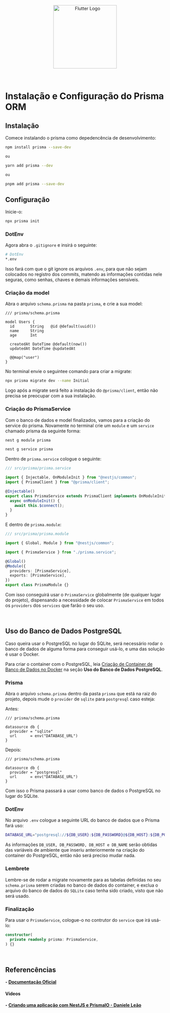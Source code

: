 <p align="center">
    <image src="../images/prisma-orm-logo.png" height="200px" alt="Flutter Logo" />
</p>

</br>

# Instalação e Configuração do Prisma ORM

## Instalação

Comece instalando o prisma como depedencência de desenvolvimento:

```bash
npm install prisma --save-dev

ou

yarn add prisma --dev

ou

pnpm add prisma --save-dev

```

## Configuração

Inicie-o:

```bash
npx prisma init
```

### DotEnv

Agora abra o `.gitignore` e insirá o seguinte:

```bash
# DotEnv
*.env
```

Isso fará com que o git ignore os arquivos `.env`, para que não sejam colocados no registro dos commits, matendo as informações contidas nele seguras, como senhas, chaves e demais informações sensíveis.

### Criação da model

Abra o arquivo `schema.prisma` na pasta `prisma`, e crie a sua model:

```prisma
/// prisma/schema.prisma

model Users {
  id       String   @id @default(uuid())
  name     String
  age      Int

  createdAt DateTime @default(now())
  updatedAt DateTime @updatedAt

  @@map("user")
}
```

No terminal envie o seguintee comando para criar a migrate:

```bash
npx prisma migrate dev --name Initial
```

Logo após a migrate será feito a instalação do `@prisma/client`, então não precisa se preocupar com a sua instalação.

### Criação do PrismaService

Com o banco de dados e model finalizados, vamos para a criação do service do prisma.
Novamente no terminal crie um `module` e um `service` chamado prisma da seguinte forma:

```bash
nest g module prisma
```

```bash
nest g service prisma
```

Dentro de `prisma.service` cologue o seguinte:

```typescript
/// src/prisma/prisma.service

import { Injectable, OnModuleInit } from "@nestjs/common";
import { PrismaClient } from "@prisma/client";

@Injectable()
export class PrismaService extends PrismaClient implements OnModuleInit {
  async onModuleInit() {
    await this.$connect();
  }
}
```

E dentro de `prisma.module`:

```typescript
/// src/prisma/prisma.module

import { Global, Module } from "@nestjs/common";

import { PrismaService } from "./prisma.service";

@Global()
@Module({
  providers: [PrismaService],
  exports: [PrismaService],
})
export class PrismaModule {}
```

Com isso conseguirá usar o `PrismaService` globalmente (de qualquer lugar do projeto), dispensando a necessidade de colocar `PrismaService` em todos os `providers` dos `services` que farão o seu uso.

</br>

## Uso do Banco de Dados PostgreSQL

Caso queira usar o PostgreSQL no lugar do SQLite, será necessário rodar o banco de dados de alguma forma para conseguir usá-lo, e uma das solução é usar o Docker.

Para criar o container com o PostgreSQL, leia [Criação de Container de Banco de Dados no Docker](../docker//database.md) na seção <strong>Uso do Banco de Dados PostgreSQL</strong>.

### Prisma

Abra o arquivo `schema.prisma` dentro da pasta `prisma` que está na raiz do projeto, depois mude o `provider` de `sqlite` para `postgresql` caso esteja:

Antes:

```prisma
/// prisma/schema.prisma

datasource db {
  provider = "sqlite"
  url      = env("DATABASE_URL")
}
```

Depois:

```prisma
/// prisma/schema.prisma

datasource db {
  provider = "postgresql"
  url      = env("DATABASE_URL")
}
```

Com isso o Prisma passará a usar como banco de dados o PostgreSQL no lugar do SQLite.

### DotEnv

No arquivo `.env` cologue a seguinte URL do banco de dados que o Prisma fará uso:

```bash
DATABASE_URL="postgresql://${DB_USER}:${DB_PASSWORD}@${DB_HOST}:${DB_PORT}/${DB_NAME}"
```

As informações `DB_USER, DB_PASSWORD, DB_HOST e DB_NAME` serão obtidas das variáveis de ambiente que inseriu anteriormente na criação do container do PostgreSQL, então não será preciso mudar nada.

### Lembrete

Lembre-se de rodar a migrate novamente para as tabelas definidas no seu `schema.prisma` serem criadas no banco de dados do container, e exclua o arquivo do banco de dados do `SQLite` caso tenha sido criado, visto que não será usado.

### Finalização

Para usar o `PrismaService`, cologue-o no contrutor do `service` que irá usá-lo:

```typescript
constructor(
  private readonly prisma: PrismaService,
) {}
```

</br>

## Referencências

<b>- [Documentação Oficial](https://docs.nestjs.com/recipes/prisma)</b>

#### Vídeos

<b>- [Criando uma aplicação com NestJS e PrismaIO - Daniele Leão](https://youtu.be/0Idug0e9tPw?si=D90zAlxB0VBr4peC)</b>

